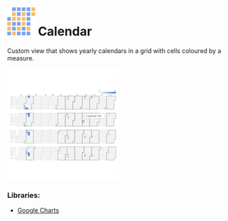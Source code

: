 # ![](icon.svg) Calendar

Custom view that shows yearly calendars in a grid with cells coloured by a measure.

![screenshot](thumbnail.png)

### Libraries:
 - [Google Charts](https://developers.google.com/chart/interactive/docs/gallery/calendar)